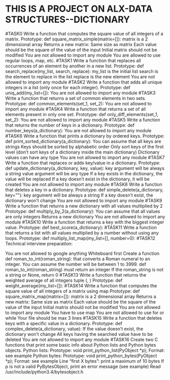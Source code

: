 # THIS IS A PROJECT ON ALX-DATA STRUCTURES--DICTIONARY

#TASK0
Write a function that computes the square value of all integers of a matrix.
Prototype: def square_matrix_simple(matrix=[]):
matrix is a 2 dimensional array
Returns a new matrix:
Same size as matrix
Each value should be the square of the value of the input
Initial matrix should not be modified
You are not allowed to import any module
You are allowed to use regular loops, map, etc.
#TASK1
Write a function that replaces all occurrences of an element by another in a new list.
Prototype: def search_replace(my_list, search, replace):
my_list is the initial list
search is the element to replace in the list
replace is the new element
You are not allowed to import any module
#TASK2
Write a function that adds all unique integers in a list (only once for each integer).
Prototype: def uniq_add(my_list=[]):
You are not allowed to import any module
#TASK3
Write a function that returns a set of common elements in two sets.
Prototype: def common_elements(set_1, set_2):
You are not allowed to import any module
#TASK4
Write a function that returns a set of all elements present in only one set.
Prototype: def only_diff_elements(set_1, set_2):
You are not allowed to import any module
#TASK5
Write a function that returns the number of keys in a dictionary.
Prototype: def number_keys(a_dictionary):
You are not allowed to import any module
#TASK6
Write a function that prints a dictionary by ordered keys.
Prototype: def print_sorted_dictionary(a_dictionary):
You can assume that all keys are strings
Keys should be sorted by alphabetic order
Only sort keys of the first level (don’t sort keys of a dictionary inside the main dictionary)
Dictionary values can have any type
You are not allowed to import any module
#TASK7
Write a function that replaces or adds key/value in a dictionary.
Prototype: def update_dictionary(a_dictionary, key, value):
key argument will be always a string
value argument will be any type
If a key exists in the dictionary, the value will be replaced
If a key doesn’t exist in the dictionary, it will be created
You are not allowed to import any module
#TASK8
Write a function that deletes a key in a dictionary.
Prototype: def simple_delete(a_dictionary, key=""):
key argument will be always a string
If a key doesn’t exist, the dictionary won’t change
You are not allowed to import any module
#TASK9
Write a function that returns a new dictionary with all values multiplied by 2
Prototype: def multiply_by_2(a_dictionary):
You can assume that all values are only integers
Returns a new dictionary
You are not allowed to import any module
#TASK10
Write a function that returns a key with the biggest integer value.
Prototype: def best_score(a_dictionary):
#TASK11
Write a function that returns a list with all values multiplied by a number without using any loops.
Prototype: def multiply_list_map(my_list=[], number=0):
#TASK12
Technical interview preparation:

You are not allowed to google anything
Whiteboard first
Create a function def roman_to_int(roman_string): that converts a Roman numeral to an integer.
You can assume the number will be between 1 to 3999.
def roman_to_int(roman_string) must return an integer
If the roman_string is not a string or None, return 0
#TASK13
Write a function that returns the weighted average of all integers tuple (<score>, <weight>)
Prototype: def weight_average(my_list=[]):
#TASK14
Write a function that computes the square value of all integers of a matrix using map
Prototype: def square_matrix_map(matrix=[]):
matrix is a 2 dimensional array
Returns a new matrix:
Same size as matrix
Each value should be the square of the value of the input
Initial matrix should not be modified
You are not allowed to import any module
You have to use map
You are not allowed to use for or while
Your file should be max 3 lines
#TASK15
Write a function that deletes keys with a specific value in a dictionary.
Prototype: def complex_delete(a_dictionary, value):
If the value doesn’t exist, the dictionary won’t change
All keys having the searched value have to be deleted
You are not allowed to import any module
#TASK16
Create two C functions that print some basic info about Python lists and Python bytes objects.
Python lists:
Prototype: void print_python_list(PyObject *p);
Format: see example
Python bytes:
Prototype: void print_python_bytes(PyObject *p);
Format: see example
Line “first X bytes”: print a maximum of 10 bytes
If p is not a valid PyBytesObject, print an error message (see example)
Read /usr/include/python3.4/bytesobject.h
